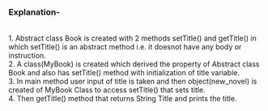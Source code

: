 <h3>Explanation-</h3>
<br>1. Abstract class Book is created with 2 methods setTitle() and getTitle() in which setTitle() is an abstract method i.e. it doesnot have any body or instruction.
<br>2. A class(MyBook) is created which derived the property of Abstract class Book and also has setTitle() method with initialization of title variable.
<br>3. In main method user input of title is taken and then object(new_novel) is created of MyBook Class to access setTitle() that sets title.
<br>4. Then getTitle() method that returns String Title and prints the title.
